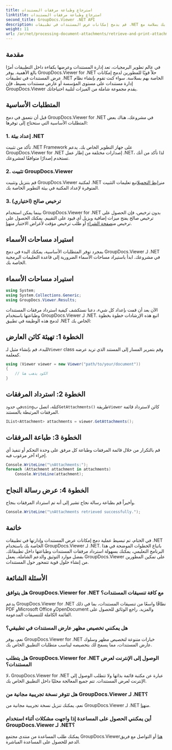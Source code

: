 ```yaml
---
title: استرجاع وطباعة مرفقات المستندات
linktitle: استرجاع وطباعة مرفقات المستندات
second_title: GroupDocs.Viewer .NET API
description: قم بدمج إمكانات عرض المستندات في تطبيقات .NET الخاصة بك بسلاسة مع GroupDocs.Viewer لـ .NET. استرجاع وطباعة مرفقات المستندات دون عناء.
weight: 11
url: /ar/net/processing-document-attachments/retrieve-and-print-attachments/
---
```

## مقدمة
في عالم تطوير البرمجيات، تعد إدارة المستندات وعرضها بكفاءة داخل التطبيقات أمرًا بالغ الأهمية. يوفر GroupDocs.Viewer for .NET حلاً قويًا للمطورين لدمج إمكانات عرض المستندات في تطبيقات .NET الخاصة بهم بسلاسة. سواء كنت تقوم بإنشاء نظام إدارة مستندات على مستوى المؤسسة أو عارض مستندات بسيط، فإن GroupDocs.Viewer يقدم مجموعة شاملة من الميزات لتلبية احتياجاتك.
## المتطلبات الأساسية
قبل أن نتعمق في دمج GroupDocs.Viewer for .NET في مشروعك، هناك بعض المتطلبات الأساسية التي ستحتاج إلى توفرها:
### 1. إعداد بيئة .NET
تأكد من تثبيت .NET Framework على جهاز التطوير الخاص بك. يدعم GroupDocs.Viewer for .NET إصدارات مختلفة من إطار عمل .NET، لذا تأكد من أنك تستخدم إصدارًا متوافقًا لمشروعك.
### 2. تثبيت GroupDocs.Viewer
 قم بتنزيل وتثبيت GroupDocs.Viewer لمكتبة .NET من[رابط التحميل](https://releases.groupdocs.com/viewer/net/)اتبع تعليمات التثبيت المتوفرة لإعداد المكتبة في بيئة التطوير الخاصة بك.
### 3. ترخيص صالح (اختياري)
 بينما يمكن استخدام GroupDocs.Viewer for .NET بدون ترخيص، فإن الحصول على ترخيص صالح يفتح ميزات إضافية ويزيل أي قيود على التقييم. يمكنك الحصول على ترخيص من[صفحة الشراء](https://purchase.groupdocs.com/buy) أو طلب ترخيص مؤقت لأغراض الاختبار من[هنا](https://purchase.groupdocs.com/temporary-license/).

## استيراد مساحات الأسماء
بمجرد توفر المتطلبات الأساسية، يمكنك البدء في دمج GroupDocs.Viewer لـ .NET في مشروعك. ابدأ باستيراد مساحات الأسماء الضرورية إلى قاعدة التعليمات البرمجية الخاصة بك.
## استيراد مساحات الأسماء
```csharp
using System;
using System.Collections.Generic;
using GroupDocs.Viewer.Results;
```

الآن بعد أن قمت بإعداد كل شيء، دعنا نستكشف كيفية استرداد مرفقات المستندات وطباعتها باستخدام GroupDocs.Viewer لـ .NET. اتبع هذه الإرشادات خطوة بخطوة لدمج هذه الوظيفة في تطبيق .NET الخاص بك:
## الخطوة 1: تهيئة كائن العارض
 للبدء، قم بإنشاء مثيل لـ`Viewer` class وقم بتمرير المسار إلى المستند الذي تريد عرضه كمعلمة.
```csharp
using (Viewer viewer = new Viewer("path/to/your/document"))
{
    // الكود يذهب هنا
}
```
## الخطوة 2: استرداد المرفقات
 في حدود`using`كتلة، اتصل ب`GetAttachments()` طريقة`Viewer` كائن لاسترداد قائمة المرفقات المرتبطة بالمستند.
```csharp
IList<Attachment> attachments = viewer.GetAttachments();
```
## الخطوة 3: طباعة المرفقات
قم بالتكرار من خلال قائمة المرفقات وطباعة كل مرفق على وحدة التحكم أو تنفيذ أي إجراء آخر مرغوب فيه.
```csharp
Console.WriteLine("\nAttachments:");
foreach (Attachment attachment in attachments)
    Console.WriteLine(attachment);
```
## الخطوة 4: عرض رسالة النجاح
وأخيراً قم بطباعة رسالة نجاح تشير إلى أنه تم استرداد المرفقات بنجاح.
```csharp
Console.WriteLine("\nAttachments retrieved successfully.");
```

## خاتمة
في الختام، تم تبسيط عملية دمج إمكانات عرض المستندات وإدارتها في تطبيقات .NET الخاصة بك باستخدام GroupDocs.Viewer لـ .NET. باتباع الخطوات الموضحة في هذا البرنامج التعليمي، يمكنك بسهولة استرداد مرفقات المستندات وطباعتها داخل تطبيقاتك. بفضل موارد التوثيق والدعم الشاملة، يعمل GroupDocs.Viewer على تمكين المطورين من إنشاء حلول قوية تتمحور حول المستندات.
## الأسئلة الشائعة
### هل يتوافق GroupDocs.Viewer for .NET مع كافة تنسيقات المستندات؟
يدعم GroupDocs.Viewer for .NET نطاقًا واسعًا من تنسيقات المستندات، بما في ذلك PDF وMicrosoft Office وOpenDocument والمزيد. راجع الوثائق للحصول على القائمة الكاملة للتنسيقات المدعومة.
### هل يمكنني تخصيص مظهر عارض المستندات في تطبيقي؟
نعم، يوفر GroupDocs.Viewer for .NET خيارات متنوعة لتخصيص مظهر وسلوك عارض المستندات، مما يسمح لك بتخصيصه ليناسب متطلبات التطبيق الخاص بك.
### هل يتطلب GroupDocs.Viewer for .NET الوصول إلى الإنترنت لعرض المستندات؟
لا، GroupDocs.Viewer for .NET عبارة عن مكتبة قائمة بذاتها ولا تتطلب الوصول إلى الإنترنت لعرض المستندات. تتم جميع المعالجة محليًا داخل التطبيق الخاص بك.
### هل تتوفر نسخة تجريبية مجانية من GroupDocs.Viewer لـ .NET؟
 نعم، يمكنك تنزيل نسخة تجريبية مجانية من GroupDocs.Viewer لـ .NET من[هنا](https://releases.groupdocs.com/).
### أين يمكنني الحصول على المساعدة إذا واجهت مشكلات أثناء استخدام GroupDocs.Viewer لـ .NET؟
 يمكنك طلب المساعدة من منتدى مجتمع GroupDocs.Viewer[هنا](https://forum.groupdocs.com/c/viewer/9) أو التواصل مع فريق الدعم للحصول على المساعدة المباشرة.